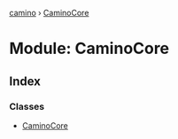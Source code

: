 [camino](../api.md) › [CaminoCore](caminocore.md)

# Module: CaminoCore

## Index

### Classes

* [CaminoCore](../classes/caminocore.caminocore-1.md)
